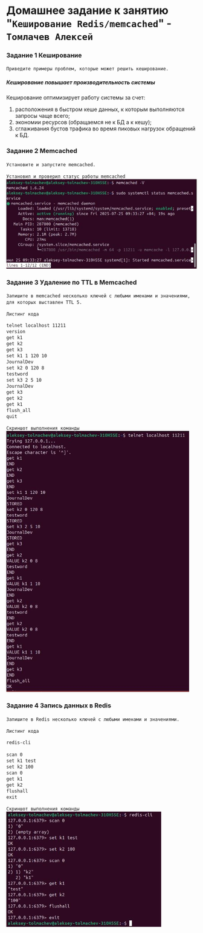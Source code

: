 # Домашнее задание к занятию "`Кеширование Redis/memcached`" - `Томлачев Алексей`

### Задание 1 Кеширование

`Приведите примеры проблем, которые может решить кеширование.`

##### Кеширование повышает производительность системы

Кеширование оптимизирует работу системы за счет:

1. расположения в быстром кеше данных, к которым выполняются запросы чаще всего;
2. экономии ресурсов (обращаемся не к БД а к кешу);
3. сглаживания бустов трафика во время пиковых нагрузок обращений к БД.

### Задание 2 Memcached

`Установите и запустите memcached.`

`Установил и проверил статус работы memcached`
![Memcached](/img/Cash1.JPG)

### Задание 3 Удаление по TTL в Memcached

`Запишите в memcached несколько ключей с любыми именами и значениями, для которых выставлен TTL 5.`

`Листинг кода`

```
telnet localhost 11211
version
get k1
get k2
get k3
set k1 1 120 10
JournalDev
set k2 0 120 8
testword
set k3 2 5 10
JournalDev
get k3
get k2
get k1
flush_all
quit
```

`Скриншот выполнения команды`
![Memcached удаление](/img/Cash2.JPG)

### Задание 4 Запись данных в Redis

`Запишите в Redis несколько ключей с любыми именами и значениями.`

`Листинг кода`

```
redis-cli

scan 0
set k1 test
set k2 100
scan 0
get k1
get k2
flushall
exit
```

`Скриншот выполнения команды`
![redis](/img/Cash3.JPG)
